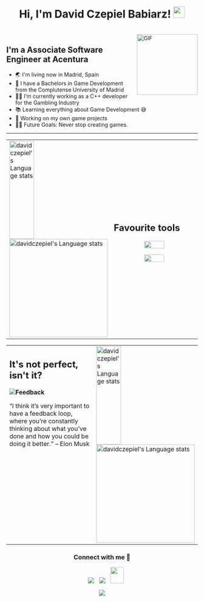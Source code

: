 <h1 align="center">
Hi, I'm David Czepiel Babiarz!
  <img src="https://media.giphy.com/media/hvRJCLFzcasrR4ia7z/giphy.gif" width="30"></h1>
<br/>

<img align="right" alt="GIF" height="160px" src="https://media.giphy.com/media/Ah3zHH7hvsSB2/giphy.gif" />

## I'm a Associate Software Engineer at Acentura

- 🌏 I'm living now in Madrid, Spain
- 🏫 I have a Bachelors in Game Development from the Complutense University of Madrid
- 👨‍💻 I’m currently working as a C++ developer for the Gambling Industry
- 📚 Learning everything about Game Development 😅
- 🔭 Working on my own game projects
- 💪🏼 Future Goals: Never stop creating games.

---

<!-- STATS -->

<table style="border: none">
  <tr width = "1080px" >
<td width="50%" valign="center">
    <a href="https://github.com/anuraghazra/github-readme-stats#gh-light-mode-only">
    <img width= 50% height=259 src="https://github-readme-stats-git-masterrstaa-rickstaa.vercel.app/api/top-langs/?username=davidczepiel&layout=compact&langs_count=12&hide_border=true&role=owner,collaborator&theme=default#gh-light-mode-only" alt="davidczepiel's Language stats" />
    </a>
    <a href="https://github.com/anuraghazra/github-readme-stats#gh-dark-mode-only">
    <img height=259 src="https://github-readme-stats-git-masterrstaa-rickstaa.vercel.app/api/top-langs/?username=davidczepiel&layout=compact&langs_count=4&hide_border=true&role=owner,collaborator&theme=dark&bg_color=000000#gh-dark-mode-only" alt="davidczepiel's Language stats" />
    </a>
</td>
  <td width="50%" valign="center">
	  
## Favourite tools

<p align="center">
  <a href="https://skillicons.dev">
    <img width= "50%" src="https://skillicons.dev/icons?i=unity,unreal" />
  </a>
</p>
<p align="center">
  <a href="https://skillicons.dev">
    <img width= "50%" src="https://skillicons.dev/icons?i=github,visualstudio,androidstudio" />
  </a>
</p>
  </td>
  </tr>
</table>

<table style="border: none">
  <tr>
  <td width="50%" valign="top">

## It's not perfect, isn't it?

**<img alt="Feedback" src="https://img.shields.io/badge/Ask%20me-anything-1abc9c.svg">**

“I think it’s very important to have a feedback loop, where you’re constantly thinking about what you’ve done and how you could be doing it better.”
– Elon Musk

  </td>
<td>
    <a href="https://github.com/anuraghazra/github-readme-stats#gh-light-mode-only">
    <img width= 50% height=259 src="https://github-readme-stats-git-masterrstaa-rickstaa.vercel.app/api/top-langs/?username=davidczepiel&layout=compact&langs_count=12&hide_border=true&role=owner,collaborator&theme=default#gh-light-mode-only" alt="davidczepiel's Language stats" />
    </a>
    <a href="https://github.com/anuraghazra/github-readme-stats#gh-dark-mode-only">
    <img height=259 src="https://github-readme-stats-git-masterrstaa-rickstaa.vercel.app/api/top-langs/?username=davidczepiel&layout=compact&langs_count=4&hide_border=true&role=owner,collaborator&theme=dark&bg_color=000000#gh-dark-mode-only" alt="davidczepiel's Language stats" />
    </a>
</td>
  </tr>
</table>


<!-- CONTACT ME -->

<h3 align="center" >Connect with me 🤝 </h3>
<p align="center">
 <div align="center"  class="icons-social" style="margin-left: 10px;">
        <a   target="_blank" href="https://www.linkedin.com/in/david-czepiel-babiarz-2870b5235/">
			<img src="https://img.icons8.com/doodle/40/000000/linkedin--v2.png" style="margin-left: 10px;" ></a>
        <a style="margin-left: 10px;" target="_blank" href="">
		<img src="https://img.icons8.com/doodle/40/000000/github--v1.png"></a>
           <a style="margin-left: 10px;" target="_blank" href="https://czepieldavid@gmail.com">
		<img src="https://camo.githubusercontent.com/a6d8a862aecb6411e963408e9b3c7666ab357cdfecc14a3a13645eb489688cc8/68747470733a2f2f6564656e742e6769746875622e696f2f537570657254696e7949636f6e732f696d616765732f7376672f676d61696c5f6f6c642e737667" style=" width:35px; height:43px;"></a>
      </div>
</p>

<!-- THANK -->
<p align="center">
  <a href="https://github.com/DenverCoder1/readme-typing-svg"><img src="https://readme-typing-svg.herokuapp.com?lines=Thanks+for+visiting!!&center=true&width=380&height=45"></a>
</p>
